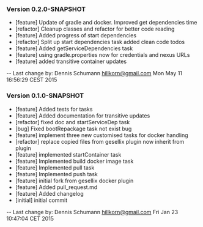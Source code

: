 
### Version 0.2.0-SNAPSHOT

 - [feature] Update of gradle and docker. Improved get dependencies time
 - [refactor] Cleanup classes and refactor for better code reading
 - [feature] Added progress of start dependencies
 - [refactor] Split up start dependencies task added clean code todos
 - [feature] Added getServiceDependencies task
 - [feature] using gradle.properties now for credentials and nexus URLs
 - [feature] added transitive container updates

-- Last change by: Dennis Schumann <hillkorn@gmail.com> Mon May 11 16:56:29 CEST 2015

### Version 0.1.0-SNAPSHOT
 - [feature] Added tests for tasks
 - [feature] Added documentation for transitive updates
 - [refactor] fixed doc and startServiceDep task
 - [bug] Fixed bootRepackage task not exist bug
 - [feature] implement three new customised tasks for docker handling
 - [refactor] replace copied files from gesellix plugin now inherit from plugin
 - [feature] implemented startContainer task
 - [feature] Implemented build docker image task
 - [feature] Implemented pull task
 - [feature] Implemented push task
 - [feature] initial fork from gesellix docker plugin
 - [feature] Added pull_request.md
 - [feature] Added changelog
 - [initial] initial commit

-- Last change by: Dennis Schumann <hillkorn@gmail.com> Fri Jan 23 10:47:04 CET 2015
